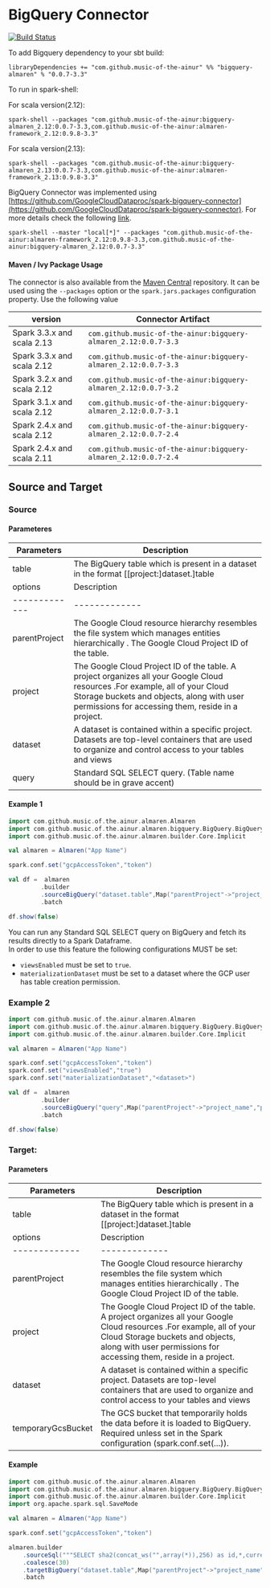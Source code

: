 # BigQuery Connector

[![Build Status](https://github.com/modakanalytics/bigquery.almaren/actions/workflows/bigquery.almaren-githubactions.yml/badge.svg)](https://github.com/modakanalytics/bigquery.almaren/actions/workflows/bigquery.almaren-githubactions.yml)

To add Bigquery  dependency to your sbt build:

```
libraryDependencies += "com.github.music-of-the-ainur" %% "bigquery-almaren" % "0.0.7-3.3"
```

To run in spark-shell:

For scala version(2.12):

```
spark-shell --packages "com.github.music-of-the-ainur:bigquery-almaren_2.12:0.0.7-3.3,com.github.music-of-the-ainur:almaren-framework_2.12:0.9.8-3.3"
```

For scala version(2.13):

```
spark-shell --packages "com.github.music-of-the-ainur:bigquery-almaren_2.13:0.0.7-3.3,com.github.music-of-the-ainur:almaren-framework_2.13:0.9.8-3.3"
```

BigQuery Connector was implemented using [https://github.com/GoogleCloudDataproc/spark-bigquery-connector](https://github.com/GoogleCloudDataproc/spark-bigquery-connector).
For more details check the following [link](https://github.com/GoogleCloudDataproc/spark-bigquery-connector).

```
spark-shell --master "local[*]" --packages "com.github.music-of-the-ainur:almaren-framework_2.12:0.9.8-3.3,com.github.music-of-the-ainur:bigquery-almaren_2.12:0.0.7-3.3"
```

#### Maven / Ivy Package Usage
The connector is also available from the
[Maven Central](https://mvnrepository.com/artifact/com.github.music-of-the-ainur)
repository. It can be used using the `--packages` option or the
`spark.jars.packages` configuration property. Use the following value

| version                    | Connector Artifact                                              |
|----------------------------|-----------------------------------------------------------------|
| Spark 3.3.x and scala 2.13 | `com.github.music-of-the-ainur:bigquery-almaren_2.12:0.0.7-3.3` |
| Spark 3.3.x and scala 2.12 | `com.github.music-of-the-ainur:bigquery-almaren_2.12:0.0.7-3.3` |
| Spark 3.2.x and scala 2.12 | `com.github.music-of-the-ainur:bigquery-almaren_2.12:0.0.7-3.2` |
| Spark 3.1.x and scala 2.12 | `com.github.music-of-the-ainur:bigquery-almaren_2.12:0.0.7-3.1` |
| Spark 2.4.x and scala 2.12 | `com.github.music-of-the-ainur:bigquery-almaren_2.12:0.0.7-2.4` |
| Spark 2.4.x and scala 2.11 | `com.github.music-of-the-ainur:bigquery-almaren_2.12:0.0.7-2.4` |

## Source and Target

### Source 
#### Parameteres

| Parameters | Description             |
|------------|-------------------------|
| table          | The BigQuery table which is present in a dataset in the format [[project:]dataset.]table       |
| options    |  Description  |
|-------------| -------------|
| parentProject   | The Google Cloud resource hierarchy resembles the file system which manages entities hierarchically . The Google Cloud Project ID of the table.  |
| project | The Google Cloud Project ID of the table. A project organizes all your Google Cloud resources .For example, all of your Cloud Storage buckets and objects, along with user permissions for accessing them, reside in a project.                |
| dataset      |  A dataset is contained within a specific project. Datasets are top-level containers that are used to organize and control access to your tables and views        |
|query      |  Standard SQL SELECT query. (Table name should be in grave accent)  |


#### Example 1


```scala
import com.github.music.of.the.ainur.almaren.Almaren
import com.github.music.of.the.ainur.almaren.bigquery.BigQuery.BigQueryImplicit
import com.github.music.of.the.ainur.almaren.builder.Core.Implicit

val almaren = Almaren("App Name")

spark.conf.set("gcpAccessToken","token")

val df =  almaren
         .builder
         .sourceBigQuery("dataset.table",Map("parentProject"->"project_name","project"->"project_name"))
         .batch

df.show(false)
```


You can run any Standard SQL SELECT query on BigQuery and fetch its results directly to a Spark Dataframe.        
In order to use this feature the following configurations MUST be set:
* `viewsEnabled` must be set to `true`.
* `materializationDataset` must be set to a dataset where the GCP user has table
  creation permission.
### Example 2
```scala
import com.github.music.of.the.ainur.almaren.Almaren
import com.github.music.of.the.ainur.almaren.bigquery.BigQuery.BigQueryImplicit
import com.github.music.of.the.ainur.almaren.builder.Core.Implicit

val almaren = Almaren("App Name")

spark.conf.set("gcpAccessToken","token")
spark.conf.set("viewsEnabled","true")
spark.conf.set("materializationDataset","<dataset>")

val df =  almaren
         .builder
         .sourceBigQuery("query",Map("parentProject"->"project_name","project"->"project_name"))
         .batch

df.show(false)
```


### Target:
#### Parameters

| Parameters | Description             |
|------------|-------------------------|
| table          | The BigQuery table which is present in a dataset in the format [[project:]dataset.]table       |
| options    |  Description |
|-------------| -------------|
| parentProject   | The Google Cloud resource hierarchy resembles the file system which manages entities hierarchically . The Google Cloud Project ID of the table.   |
| project | The Google Cloud Project ID of the table. A project organizes all your Google Cloud resources .For example, all of your Cloud Storage buckets and objects, along with user permissions for accessing them, reside in a project.                 |
| dataset      | A dataset is contained within a specific project. Datasets are top-level containers that are used to organize and control access to your tables and views          |
| temporaryGcsBucket      |  The GCS bucket that temporarily holds the data before it is loaded to BigQuery. Required unless set in the Spark configuration (spark.conf.set(...)).          |

#### Example

```scala
import com.github.music.of.the.ainur.almaren.Almaren
import com.github.music.of.the.ainur.almaren.bigquery.BigQuery.BigQueryImplicit
import com.github.music.of.the.ainur.almaren.builder.Core.Implicit
import org.apache.spark.sql.SaveMode

val almaren = Almaren("App Name")

spark.conf.set("gcpAccessToken","token")

almaren.builder
    .sourceSql("""SELECT sha2(concat_ws("",array(*)),256) as id,*,current_timestamp from deputies""")
    .coalesce(30)
    .targetBigQuery("dataset.table",Map("parentProject"->"project_name","project"->"project_name","temporaryGcsBucket"->"bucket"),SaveMode.Overwrite)
    .batch
```


